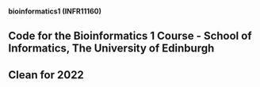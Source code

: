 #### bioinformatics1 (INFR11160)
## Code for the Bioinformatics 1 Course - School of Informatics, The University of Edinburgh

## Clean for 2022
